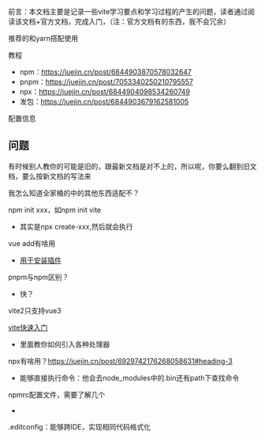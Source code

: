 前言：本文档主要是记录一些vite学习要点和学习过程的产生的问题，读者通过阅读该文档+官方文档，完成入门，（注：官方文档有的东西，我不会冗余）

推荐的和yarn搭配使用

教程

- npm：https://juejin.cn/post/6844903870578032647
- pnpm：https://juejin.cn/post/7053340250210795557
- npx：https://juejin.cn/post/6844904098534260749
- 发包：https://juejin.cn/post/6844903679162581005

配置信息

## 问题

有时候别人教你的可能是旧的，跟最新文档是对不上的，所以呢，你要么翻到旧文档，要么按新文档的写法来

我怎么知道全家桶的中的其他东西适配不？

npm init xxx，如npm init vite

- 其实是npx create-xxx,然后就会执行

vue add有啥用

- [用于安装插件](https://blog.csdn.net/qq_34086980/article/details/114447578?spm=1001.2101.3001.6650.2&utm_medium=distribute.pc_relevant.none-task-blog-2%7Edefault%7ECTRLIST%7ERate-2-114447578-blog-108338944.pc_relevant_paycolumn_v3&depth_1-utm_source=distribute.pc_relevant.none-task-blog-2%7Edefault%7ECTRLIST%7ERate-2-114447578-blog-108338944.pc_relevant_paycolumn_v3&utm_relevant_index=5)

pnpm与npm区别？

- 快？

vite2只支持vue3

[vite快速入门](https://juejin.cn/post/6910014283707318279#heading-0)

- 里面教你如何引入各种处理器

npx有啥用？https://juejin.cn/post/6929742176268058631#heading-3

- 能够直接执行命令：他会去node_modules中的.bin还有path下查找命令

npmrc配置文件，需要了解几个

- 

.editconfig：能够跨IDE，实现相同代码格式化
